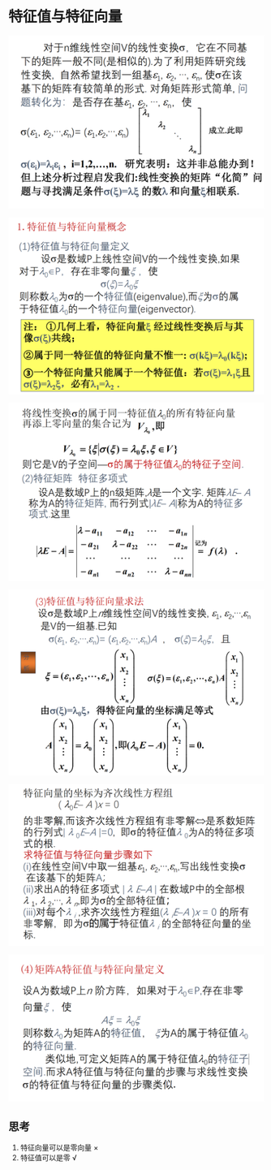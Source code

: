 # 特征值与特征向量

![](images/2021-05-10-08-49-14.png)

![](images/2021-05-10-08-50-31.png)

![](images/2021-05-10-08-50-44.png)

![](images/2021-05-10-08-50-59.png)

![](images/2021-05-10-08-51-32.png)

![](images/2021-05-10-08-51-44.png)

## 思考

1. 特征向量可以是零向量 ×
2. 特征值可以是零 √
